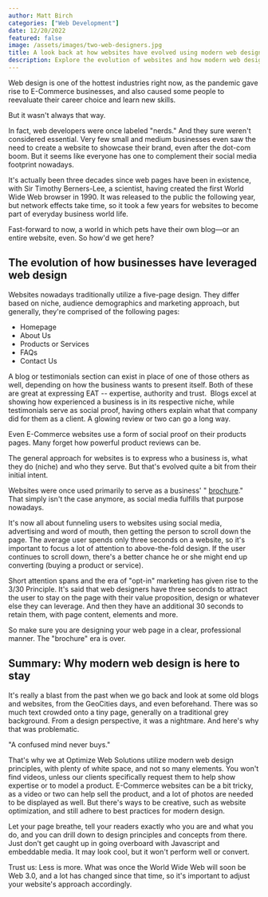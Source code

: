 ```yaml
---
author: Matt Birch
categories: ["Web Development"]
date: 12/20/2022
featured: false
image: /assets/images/two-web-designers.jpg
title: A look back at how websites have evolved using modern web design principles
description: Explore the evolution of websites and how modern web design principles have transformed the way brands build engaging, user-friendly digital experiences for their audiences.
---
```


Web design is one of the hottest industries right now, as the pandemic gave rise to E-Commerce businesses, and also caused some people to reevaluate their career choice and learn new skills.

But it wasn't always that way.

In fact, web developers were once labeled "nerds." And they sure weren't considered essential. Very few small and medium businesses even saw the need to create a website to showcase their brand, even after the dot-com boom. But it seems like everyone has one to complement their social media footprint nowadays.

It's actually been three decades since web pages have been in existence, with Sir Timothy Berners-Lee, a scientist, having created the first World Wide Web browser in 1990. It was released to the public the following year, but network effects take time, so it took a few years for websites to become part of everyday business world life.

Fast-forward to now, a world in which pets have their own blog—or an entire website, even. So how'd we get here?

## The evolution of how businesses have leveraged web design

Websites nowadays traditionally utilize a five-page design. They differ based on niche, audience demographics and marketing approach, but generally, they're comprised of the following pages:

- Homepage
- About Us
- Products or Services
- FAQs
- Contact Us

A blog or testimonials section can exist in place of one of those others as well, depending on how the business wants to present itself. Both of these are great at expressing EAT -- expertise, authority and trust.  Blogs excel at showing how experienced a business is in its respective niche, while testimonials serve as social proof, having others explain what that company did for them as a client. A glowing review or two can go a long way.

Even E-Commerce websites use a form of social proof on their products pages. Many forget how powerful product reviews can be.

The general approach for websites is to express who a business is, what they do (niche) and who they serve. But that's evolved quite a bit from their initial intent.

Websites were once used primarily to serve as a business' " [brochure](https://wishdesk.com/blog/brochure-website-practical-guide/)." That simply isn't the case anymore, as social media fulfills that purpose nowadays.

It's now all about funneling users to websites using social media, advertising and word of mouth, then getting the person to scroll down the page. The average user spends only three seconds on a website, so it's important to focus a lot of attention to above-the-fold design. If the user continues to scroll down, there's a better chance he or she might end up converting (buying a product or service).

Short attention spans and the era of "opt-in" marketing has given rise to the 3/30 Principle. It's said that web designers have three seconds to attract the user to stay on the page with their value proposition, design or whatever else they can leverage. And then they have an additional 30 seconds to retain them, with page content, elements and more.

So make sure you are designing your web page in a clear, professional manner. The "brochure" era is over.

## Summary: Why modern web design is here to stay

It's really a blast from the past when we go back and look at some old blogs and websites, from the GeoCities days, and even beforehand. There was so much text crowded onto a tiny page, generally on a traditional grey background. From a design perspective, it was a nightmare. And here's why that was problematic.

"A confused mind never buys."

That's why we at Optimize Web Solutions utilize modern web design principles, with plenty of white space, and not so many elements. You won't find videos, unless our clients specifically request them to help show expertise or to model a product. E-Commerce websites can be a bit tricky, as a video or two can help sell the product, and a lot of photos are needed to be displayed as well. But there's ways to be creative, such as website optimization, and still adhere to best practices for modern design.

Let your page breathe, tell your readers exactly who you are and what you do, and you can drill down to design principles and concepts from there. Just don't get caught up in going overboard with Javascript and embeddable media. It may look cool, but it won't perform well or convert.

Trust us: Less is more. What was once the World Wide Web will soon be Web 3.0, and a lot has changed since that time, so it's important to adjust your website's approach accordingly.
